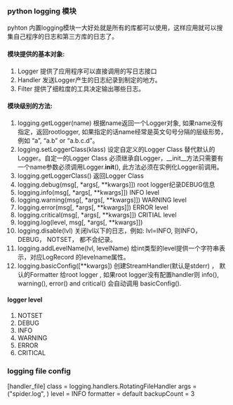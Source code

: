 ### python logging 模块

pyhton 内置logging模块一大好处就是所有的库都可以使用，这样应用就可以搜集自己程序的日志和第三方库的日志了。  

#### 模块提供的基本对象:  

1. Logger 提供了应用程序可以直接调用的写日志接口
2. Handler 发送Logger产生的日志纪录到制定的地方。
3. Filter 提供了细粒度的工具决定输出哪些日志。

#### 模块级别的方法:  

1. logging.getLogger(name) 根据name返回一个Logger对象, 如果name没有指定，返回rootlogger, 如果指定的话name经常是英文句号分隔的层级形势，例如 “a”, “a.b” or “a.b.c.d”。  
2. logging.setLoggerClass(klass) 设定自定义的Logger Class 替代默认的Logger。自定一的Logger Class 必须继承自Logger，__init__方法只需要有一个name参数必须调用Logger.__init__(), 此方法必须在实例化Logger前调用。  
3. logging.getLoggerClass() 返回Logger Class 
4. logging.debug(msg[, *args[, **kwargs]]) root logger纪录DEBUG信息
5. logging.info(msg[, *args[, **kwargs]]) INFO level 
6. logging.warning(msg[, *args[, **kwargs]]) WARNING level
7. logging.error(msg[, *args[, **kwargs]]) ERROR level
8. logging.critical(msg[, *args[, **kwargs]]) CRITIAL level
9. logging.log(level, msg[, *args[, **kwargs]])
10. logging.disable(lvl) 关闭lvl以下的日志，例如: lvl=INFO, 则INFO， DEBUG， NOTSET， 都不会纪录。
11. logging.addLevelName(lvl, levelName)  给int类型的level提供一个字符串表示，对应LogRecord 的levelname属性。
12. logging.basicConfig([**kwargs])  创建StreamHandler(默认是stderr) ， 默认的Formatter 给root logger , 如果root logger没有配置handler则 info(), warning(), error() and critical() 会自动调用 basicConfig().
#### logger level  
1. NOTSET
2. DEBUG
3. INFO
4. WARNING
5. ERROR
6. CRITICAL


### logging file config
[handler_file]
class = logging.handlers.RotatingFileHandler
args = ("spider.log", )
level = INFO
formatter = default
backupCount = 3
